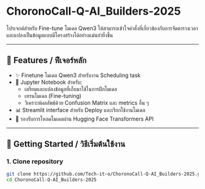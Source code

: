 # ChoronoCall-Q-AI_Builders-2025

โปรเจกต์สำหรับ Fine-tune โมเดล Qwen3 ให้สามารถเข้าใจคำสั่งที่เกี่ยวข้องกับการจัดตารางเวลา และแปลงเป็นข้อมูลแบบมีโครงสร้างได้อย่างแม่นยำยิ่งขึ้น

---

## 📌 Features / ฟีเจอร์หลัก

- ✨ Finetune โมเดล Qwen3 สำหรับงาน Scheduling task
- 🧪 Jupyter Notebook สำหรับ:
  - เตรียมและแปลงข้อมูลที่เก็บมาใช้ในการฝึกโมเดล
  - เทรนโมเดล (Fine-tuning)
  - วิเคราะห์ผลลัพธ์ด้วย Confusion Matrix และ metrics อื่น ๆ
- 📊 Streamlit interface สำหรับ Deploy และเรียกใช้งานโมเดล
- 🤗 รองรับการโหลดโมเดลผ่าน Hugging Face Transformers API

---

## 🚀 Getting Started / วิธีเริ่มต้นใช้งาน

### 1. Clone repository
```bash
git clone https://github.com/Tech-it-o/ChoronoCall-Q-AI_Builders-2025.git
cd ChoronoCall-Q-AI_Builders-2025
